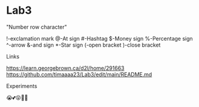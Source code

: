 # Lab3

"Number row character"

!-exclamation mark
@-At sign
#-Hashtag
$-Money sign
%-Percentage sign
^-arrow
&-and sign
*-Star sign
(-open bracket
)-close bracket

Links

https://learn.georgebrown.ca/d2l/home/291663
https://github.com/timaaaa23/Lab3/edit/main/README.md

Experiments

😭💕😝🫶🏾

